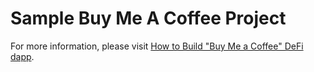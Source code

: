 # Sample Buy Me A Coffee Project
For more information, please visit [How to Build "Buy Me a Coffee" DeFi dapp](https://docs.alchemy.com/docs/how-to-build-buy-me-a-coffee-defi-dapp).
